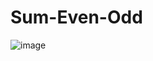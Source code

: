 # Sum-Even-Odd

![image](https://user-images.githubusercontent.com/76453820/104234058-b4d08200-5407-11eb-9a56-7c99ea9de23f.png)
